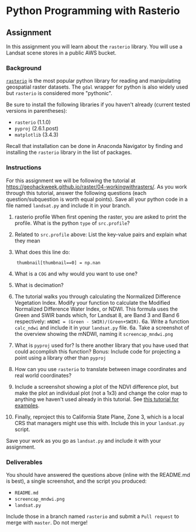 # Python Programming with Rasterio
## Assignment
In this assignment you will learn about the `rasterio` library. You will use a Landsat scene stores in a public AWS bucket. 


### Background
[`rasterio`](https://rasterio.readthedocs.io/en/latest/) is the most popular python library for reading and manipulating geospatial raster datasets. The `gdal` wrapper for python is also widely used but `rasterio` is considered more "pythonic". 

Be sure to install the following libraries if you haven't already (current tested versions in parentheses):
- `rasterio` (1.1.0)
- `pyproj` (2.6.1.post)
- `matplotlib` (3.4.3)

Recall that installation can be done in Anaconda Navigator by finding and installing the `rasterio` library in the list of packages.

### Instructions
For this assignment we will be following the tutorial at https://geohackweek.github.io/raster/04-workingwithrasters/. As you work through this tutorial, answer the following questions (each question/subquestion is worth equal points). Save all your python code in a file named `landsat.py` and include it in your branch.

1. rasterio profile
When first opening the raster, you are asked to print the profile. What is the python `type` of `src.profile`? 

2. Related to `src.profile` above:
List the key-value pairs and explain what they mean

3. What does this line do:
```
    thumbnail[thumbnail==0] = np.nan
```

4. What is a `COG` and why would you want to use one?


5. What is decimation?


6. The tutorial walks you through calculating the Normalized Difference Vegetation Index. Modify your function to calculate the Modified Normalized Difference Water Index, or NDWI. This formula uses the Green and SWIR bands which, for Landsat 8, are Band 3 and Band 6 respectively: `mNDWI = (Green - SWIR)/(Green+SWIR)`. 
6a. Write a function `calc_ndwi` and include it in your `landsat.py` file. 
6a. Take a screenshot of the overview showing the mNDWI, naming it `screencap_mndwi.png`

7. What is `pyproj` used for? Is there another library that you have used that could accomplish this function? 
Bonus: Include code for projecting a point using a library other than `pyproj`

8. How can you use `rasterio` to translate between image coordinates and real world coordinates?

9. Include a screenshot showing a plot of the NDVI difference plot, but make the plot an individual plot (not a 1x3) and change the color map to anything we haven't used already in this tutorial. See [this tutorial for examples](https://matplotlib.org/stable/tutorials/colors/colormaps.html).

10. Finally, reproject this to California State Plane, Zone 3, which is a local CRS that managers might use this with. Include this in your `landsat.py` script.

Save your work as you go as `landsat.py` and include it with your assignment.

### Deliverables

You should have answered the questions above (inline with the README.md is best), a single screenshot, and the script you produced:

- `README.md`
- `screencap_mndwi.png`
- `landsat.py` 
 
Include those in a branch named `rasterio` and submit a `Pull request` to merge with `master`. Do not merge!
